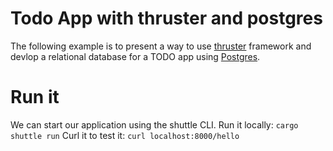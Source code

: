 # Todo App with thruster and postgres
The following example is to present a way to use [thruster](https://docs.rs/thruster/latest/thruster/) framework and devlop a relational database for a TODO app using [Postgres](https://www.postgresql.org/docs/).

# Run it
We can start our application using the shuttle CLI.
Run it locally: `cargo shuttle run`
Curl it to test it: `curl localhost:8000/hello`
